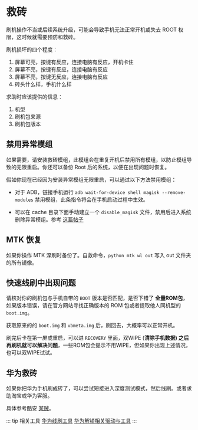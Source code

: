 # 救砖

刷机操作不当或后续系统升级，可能会导致手机无法正常开机或失去 ROOT 权限，这时候就需要预防和救砖。

刷机损坏的四个程度：
1. 屏幕可亮，按键有反应，连接电脑有反应，开机卡住
2. 屏幕不亮，按键有反应，连接电脑有反应
3. 屏幕不亮，按键无反应，连接电脑有反应
4. 砖头什么样，手机什么样

求助时应该提供的信息：
1. 机型
2. 刷机包来源
3. 刷机包版本

## 禁用异常模组

如果需要，请安装救砖模组，此模组会在重复开机后禁用所有模组，以防止模组导致的无限重启。你还可以备份 Root 后的系统，以便在出现问题时恢复。

假如你现在已经因为安装异常模组无限重启，可以通过以下方法禁用模组：

- 对于 ADB，链接手机运行 `adb wait-for-device shell magisk --remove-modules` 禁用模组，此条指令将会在手机启动过程中生效。

- 可以在 cache 目录下面手动建立一个 `disable_magisk` 文件，禁用后进入系统删除异常模组。参考 [这篇帖子](https://www.v2ex.com/t/567090)

## MTK 恢复

如果你操作 MTK 深刷时备份了。自救命令，`python mtk wl out` 写入 out 文件夹的所有镜像。

## 快速线刷中出现问题

请核对你的刷机包与手机自带的 `BOOT` 版本是否匹配，是否下错了 **全量ROM包**，如果版本错误，请在官方网站寻找正确版本的 ROM 包或者提取他人同机型的 `boot.img`。

获取原来的的 `boot.img` 和 `vbmeta.img` 后，刷回去，大概率可以正常开机。

刷完后卡在第一屏或重启，可以进 `RECOVERY` 里面，双WIPE (**清除手机数据) 之后再刷机就可以解决问题**，一些ROM包会提示不用WIPE，但如果你出现上述情况，也可以双WIPE试试。

## 华为救砖

如果你把华为手机刷成砖了，可以尝试短接进入深度测试模式，然后线刷。或者求助淘宝或华为客服。

具体参考酷安 [某贼](https://www.coolapk1s.com/feed/26205215)。

::: tip 相关工具
[华为线刷工具](https://miao202.lanzouj.com/ihGpU09qfebg)
[华为解锁相关驱动与工具](https://miao202.lanzouj.com/igAzW09qew7e)
:::

